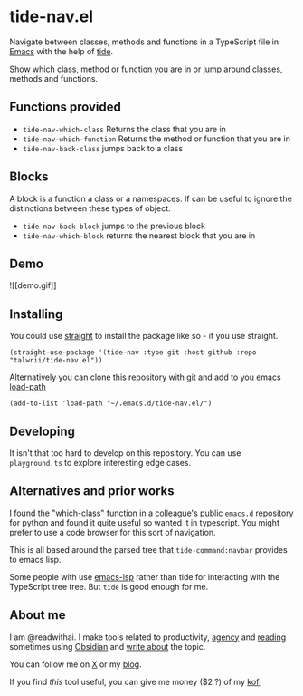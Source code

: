 # tide-nav.el
Navigate between classes, methods and functions in a TypeScript file in [Emacs](https://www.gnu.org/software/emacs/) with the help of [tide](https://github.com/ananthakumaran/tide).

Show which class, method or function you are in or jump around classes, methods and functions.

## Functions provided
- `tide-nav-which-class` Returns the class that you are in
- `tide-nav-which-function` Returns the method or function that you are in
- `tide-nav-back-class` jumps back to a class

## Blocks
A block is a function a class or a namespaces. If can be useful to ignore the distinctions between these types of object.

- `tide-nav-back-block` jumps to the previous block
- `tide-nav-which-block` returns the nearest block that you are in

## Demo

![[demo.gif]]

## Installing
You could use [straight](https://github.com/radian-software/straight.el) to install the package like so - if you use straight.

```
(straight-use-package '(tide-nav :type git :host github :repo "talwrii/tide-nav.el"))
```

Alternatively you can clone this repository with git and add to you emacs [load-path](https://www.gnu.org/software/emacs/manual/html_node/use-package/Load-path.html)

```
(add-to-list 'load-path "~/.emacs.d/tide-nav.el/")
```

## Developing
It isn't that too hard to develop on this repository. You can use `playground.ts` to explore interesting edge cases.

## Alternatives and prior works
I found the "which-class" function in a colleague's public `emacs.d` repository for python and found it quite useful so wanted it in typescript. You might prefer to use a code browser for this sort of navigation.

This is all based around the parsed tree that `tide-command:navbar` provides to emacs lisp.

Some people with use [emacs-lsp](https://github.com/emacs-lsp/lsp-mode) rather than tide for interacting with the TypeScript tree tree. But `tide` is good enough for me.

## About me
I am @readwithai. I make tools related to productivity, [agency](https://readwithai.substack.com/p/reading-and-agency) and [reading](https://readwithai.substack.com/p/what-is-reading-broadly-defined) sometimes using [Obsidian](https://readwithai.substack.com/p/what-exactly-is-obsidian) and [write about](https://readwithai.substack.com/) the topic.

You can follow me on <a href="https://x.com">X</a> or my <a href="https://readwithai.substack.com">blog</a>.

If you find *this* tool useful, you can give me money ($2 ?) of my [kofi](https://ko-fi.com/readwithai)
